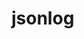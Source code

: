 # jsonlog

<!--
# download
https://aosp.tuna.tsinghua.edu.cn/android/git-repo.git/
https://github.com/cclient/chrome-extensions-youdaowithwordnode

# mark
https://github.com/nongmei/Tax_Planning
https://github.com/iStarEternal/Sudoku
https://github.com/bo2870000/Swift-XMPP-
https://github.com/BlankYk/java-liaomei

# android
https://github.com/CL-window/content
https://github.com/loveAndroidAndroid/TimeLine
https://github.com/liuwan1992/SearchView
 -->
